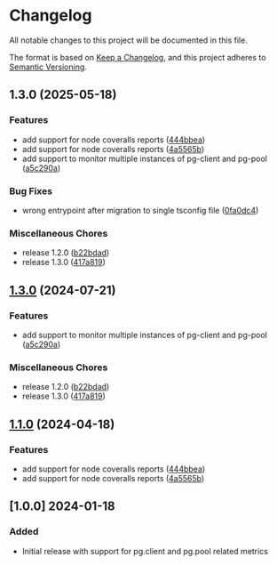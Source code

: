 # Changelog

All notable changes to this project will be documented in this file.

The format is based on [Keep a Changelog](https://keepachangelog.com/en/1.1.0/),
and this project adheres to [Semantic Versioning](https://semver.org/spec/v2.0.0.html).

## 1.3.0 (2025-05-18)


### Features

* add support for node coveralls reports ([444bbea](https://github.com/christiangalsterer/node-postgres-prometheus-exporter/commit/444bbea1c1a01f0e5b2848d96cfd8a7ba9156eef))
* add support for node coveralls reports ([4a5565b](https://github.com/christiangalsterer/node-postgres-prometheus-exporter/commit/4a5565b3094a0597e73f5a4acddb8994fe63e040))
* add support to monitor multiple instances of pg-client and pg-pool ([a5c290a](https://github.com/christiangalsterer/node-postgres-prometheus-exporter/commit/a5c290a59fc837c4532458d35b8cf64a0fc93b22))


### Bug Fixes

* wrong entrypoint after migration to single tsconfig file ([0fa0dc4](https://github.com/christiangalsterer/node-postgres-prometheus-exporter/commit/0fa0dc434d2d315ec6156731d79d2f4ee03a77c8))


### Miscellaneous Chores

* release 1.2.0 ([b22bdad](https://github.com/christiangalsterer/node-postgres-prometheus-exporter/commit/b22bdad8436ffbbb37744d18e666b8c850f9b083))
* release 1.3.0 ([417a819](https://github.com/christiangalsterer/node-postgres-prometheus-exporter/commit/417a8196353a5b108ae77c24e98c28babbe58926))

## [1.3.0](https://github.com/christiangalsterer/node-postgres-prometheus-exporter/compare/v1.1.0...v1.3.0) (2024-07-21)


### Features

* add support to monitor multiple instances of pg-client and pg-pool ([a5c290a](https://github.com/christiangalsterer/node-postgres-prometheus-exporter/commit/a5c290a59fc837c4532458d35b8cf64a0fc93b22))


### Miscellaneous Chores

* release 1.2.0 ([b22bdad](https://github.com/christiangalsterer/node-postgres-prometheus-exporter/commit/b22bdad8436ffbbb37744d18e666b8c850f9b083))
* release 1.3.0 ([417a819](https://github.com/christiangalsterer/node-postgres-prometheus-exporter/commit/417a8196353a5b108ae77c24e98c28babbe58926))

## [1.1.0](https://github.com/christiangalsterer/node-postgres-prometheus-exporter/compare/v1.0.0...v1.1.0) (2024-04-18)


### Features

* add support for node coveralls reports ([444bbea](https://github.com/christiangalsterer/node-postgres-prometheus-exporter/commit/444bbea1c1a01f0e5b2848d96cfd8a7ba9156eef))
* add support for node coveralls reports ([4a5565b](https://github.com/christiangalsterer/node-postgres-prometheus-exporter/commit/4a5565b3094a0597e73f5a4acddb8994fe63e040))

## [1.0.0] 2024-01-18

### Added

- Initial release with support for pg.client and pg.pool related metrics
